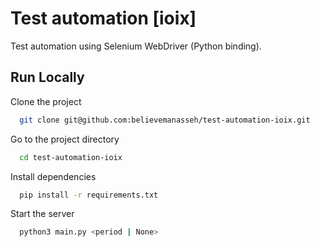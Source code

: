 # Test automation [ioix]

Test automation using Selenium WebDriver (Python binding).

## Run Locally

Clone the project

```bash
  git clone git@github.com:believemanasseh/test-automation-ioix.git
```

Go to the project directory

```bash
  cd test-automation-ioix
```

Install dependencies

```bash
  pip install -r requirements.txt
```

Start the server

```bash
  python3 main.py <period | None>
```
